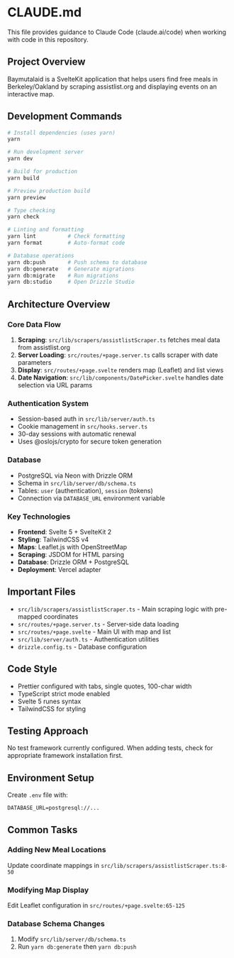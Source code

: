 # CLAUDE.md

This file provides guidance to Claude Code (claude.ai/code) when working with code in this repository.

## Project Overview

Baymutalaid is a SvelteKit application that helps users find free meals in Berkeley/Oakland by scraping assistlist.org and displaying events on an interactive map.

## Development Commands

```bash
# Install dependencies (uses yarn)
yarn

# Run development server
yarn dev

# Build for production
yarn build

# Preview production build
yarn preview

# Type checking
yarn check

# Linting and formatting
yarn lint          # Check formatting
yarn format        # Auto-format code

# Database operations
yarn db:push       # Push schema to database
yarn db:generate   # Generate migrations
yarn db:migrate    # Run migrations
yarn db:studio     # Open Drizzle Studio
```

## Architecture Overview

### Core Data Flow

1. **Scraping**: `src/lib/scrapers/assistlistScraper.ts` fetches meal data from assistlist.org
2. **Server Loading**: `src/routes/+page.server.ts` calls scraper with date parameters
3. **Display**: `src/routes/+page.svelte` renders map (Leaflet) and list views
4. **Date Navigation**: `src/lib/components/DatePicker.svelte` handles date selection via URL params

### Authentication System

- Session-based auth in `src/lib/server/auth.ts`
- Cookie management in `src/hooks.server.ts`
- 30-day sessions with automatic renewal
- Uses @oslojs/crypto for secure token generation

### Database

- PostgreSQL via Neon with Drizzle ORM
- Schema in `src/lib/server/db/schema.ts`
- Tables: `user` (authentication), `session` (tokens)
- Connection via `DATABASE_URL` environment variable

### Key Technologies

- **Frontend**: Svelte 5 + SvelteKit 2
- **Styling**: TailwindCSS v4
- **Maps**: Leaflet.js with OpenStreetMap
- **Scraping**: JSDOM for HTML parsing
- **Database**: Drizzle ORM + PostgreSQL
- **Deployment**: Vercel adapter

## Important Files

- `src/lib/scrapers/assistlistScraper.ts` - Main scraping logic with pre-mapped coordinates
- `src/routes/+page.server.ts` - Server-side data loading
- `src/routes/+page.svelte` - Main UI with map and list
- `src/lib/server/auth.ts` - Authentication utilities
- `drizzle.config.ts` - Database configuration

## Code Style

- Prettier configured with tabs, single quotes, 100-char width
- TypeScript strict mode enabled
- Svelte 5 runes syntax
- TailwindCSS for styling

## Testing Approach

No test framework currently configured. When adding tests, check for appropriate framework installation first.

## Environment Setup

Create `.env` file with:

```
DATABASE_URL=postgresql://...
```

## Common Tasks

### Adding New Meal Locations

Update coordinate mappings in `src/lib/scrapers/assistlistScraper.ts:8-50`

### Modifying Map Display

Edit Leaflet configuration in `src/routes/+page.svelte:65-125`

### Database Schema Changes

1. Modify `src/lib/server/db/schema.ts`
2. Run `yarn db:generate` then `yarn db:push`
